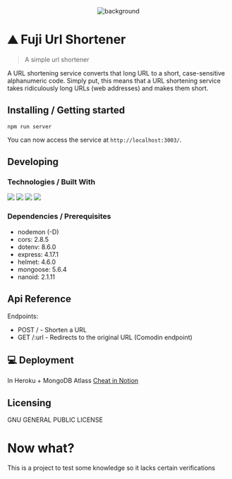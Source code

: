 <div style="text-align:center"><img src="./src/assets/readme-cover.png" alt="background"/></div>

# ⛰ Fuji Url Shortener
> A simple url shortener

A URL shortening service converts that long URL to a short, case-sensitive alphanumeric code. Simply put, this means that a URL shortening service takes ridiculously long URLs (web addresses) and makes them short.

## Installing / Getting started

```shell
npm run server
```

You can now access the service at `http://localhost:3003/`.

## Developing

### Technologies / Built With
<p>
  <img src="https://img.shields.io/badge/Node.js-339933?style=for-the-badge&logo=nodedotjs&logoColor=white">
  <img src="https://img.shields.io/badge/Express.js-000000?style=for-the-badge&logo=express&logoColor=white">
  <img src="https://img.shields.io/badge/MongoDB-white?style=for-the-badge&logo=mongodb&logoColor=4EA94B">
  <img src="https://img.shields.io/badge/Mongoose-00C58E?style=for-the-badge">
</p>

### Dependencies / Prerequisites
- nodemon (-D)
- cors: 2.8.5
- dotenv: 8.6.0
- express: 4.17.1
- helmet: 4.6.0
- mongoose: 5.6.4
- nanoid: 2.1.11

## Api Reference

Endpoints:
- POST / - Shorten a URL
- GET /:url - Redirects to the original URL (Comodin endpoint)


## 💻 Deployment

In Heroku + MongoDB Atlass
<a target="_blank" href="https://www.notion.so/Deploy-Mongo-Atlas-Heroku-534adcedca514eccba1805661d98b618">Cheat in Notion</a>

## Licensing

GNU GENERAL PUBLIC LICENSE

# Now what?

This is a project to test some knowledge so it lacks certain verifications